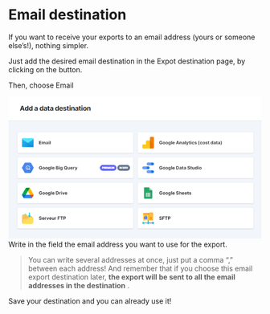 # Email destination

If you want to receive your exports to an email address (yours or someone else’s!), nothing simpler. 

Just add the desired email destination in the Expot destination page, by clicking on the   button.

Then, choose Email

![](.gitbook/image-20220329-132541.png)Write in the field the email address you want to use for the export. 

> You can write several addresses at once, just put a comma “,” between each address! And remember that if you choose this email export destination later,  **the export will be sent to all the email addresses in the destination** .  

Save your destination and you can already use it!
